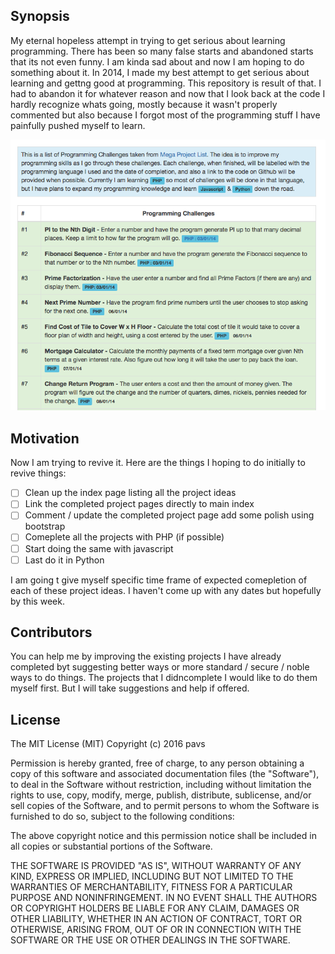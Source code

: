 ## Synopsis

My eternal hopeless attempt in trying to get serious about learning programming. There has been so many false starts and abandoned starts that its not even funny. I am kinda sad about and now I am hoping to do something about it. In 2014, I made my best attempt to get serious about learning and gettng good at programming. This repository is result of that. I had to abandon it for whatever reason and now that I look back at the code I hardly recognize whats going, mostly because it wasn't properly commented but also because I forgot most of the programming stuff I have painfully pushed myself to learn.

![index](https://raw.githubusercontent.com/pavs/Programming-Challenge/master/img/Screen%20Shot%202016-09-03%20at%2011.28.19%20PM.png)


## Motivation

Now I am trying to revive it. Here are the things I hoping to do initially to revive things:

- [ ] Clean up the index page listing all the project ideas
- [ ] Link the completed project pages directly to main index
- [ ] Comment / update the completed project page add some polish using bootstrap
- [ ] Comeplete all the projects with PHP (if possible)
- [ ] Start doing the same with javascript
- [ ] Last do it in Python

I am going t give myself specific time frame of expected comepletion of each of these project ideas. I haven't come up with any dates but hopefully by this week.


## Contributors

You can help me by improving the existing projects I have already completed byt suggesting better ways or more standard / secure / noble ways to do things. The projects that I didncomplete I would like to do them myself first. But I will take suggestions and help if offered.

## License

The MIT License (MIT)
Copyright (c) 2016 pavs

Permission is hereby granted, free of charge, to any person obtaining a copy of this software and associated documentation files (the "Software"), to deal in the Software without restriction, including without limitation the rights to use, copy, modify, merge, publish, distribute, sublicense, and/or sell copies of the Software, and to permit persons to whom the Software is furnished to do so, subject to the following conditions:

The above copyright notice and this permission notice shall be included in all copies or substantial portions of the Software.

THE SOFTWARE IS PROVIDED "AS IS", WITHOUT WARRANTY OF ANY KIND, EXPRESS OR IMPLIED, INCLUDING BUT NOT LIMITED TO THE WARRANTIES OF MERCHANTABILITY, FITNESS FOR A PARTICULAR PURPOSE AND NONINFRINGEMENT. IN NO EVENT SHALL THE AUTHORS OR COPYRIGHT HOLDERS BE LIABLE FOR ANY CLAIM, DAMAGES OR OTHER LIABILITY, WHETHER IN AN ACTION OF CONTRACT, TORT OR OTHERWISE, ARISING FROM, OUT OF OR IN CONNECTION WITH THE SOFTWARE OR THE USE OR OTHER DEALINGS IN THE SOFTWARE.